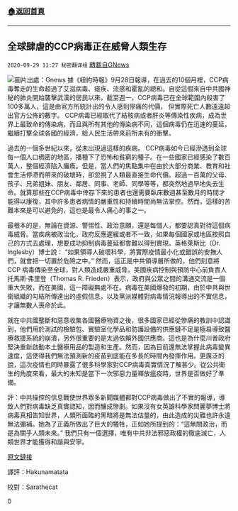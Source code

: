 ###  [:house:返回首頁](https://github.com/ourhimalayas/txt)
---

## 全球肆虐的CCP病毒正在威脅人類生存
`2020-09-29 11:27 秘密翻译组` [轉載自GNews](https://gnews.org/zh-hant/391007/)

![]()![](https://s3.amazonaws.com/gnews-media-offload/wp-content/uploads/2020/09/29110152/929-5%E5%85%B1%E4%BA%A7%E7%97%85%E6%AF%92.png)圖片出處：Gnews
據《紐約時報》9月28日報導，在過去的10個月裡，CCP病毒奪走的生命超過了艾滋病毒、瘧疾、流感和霍亂的總和。自從這個來自中共國神秘的肺炎開始襲擊武漢的居民以來，截至週一，CCP病毒已在全球範圍內殺害了100多萬人，這是由官方所統計出的令人感到慘痛的代價， 但實際死亡人數遠遠超出官方公佈的數字。 CCP病毒已經取代了結核病或者肝炎等傳染性疾病，成為世界上最致命的傳染病，而且與所有其他的傳染病不同，這個病毒仍在迅速的蔓延，繼續打擊全球各國的經濟，給人民生活帶來前所未有的衝擊。

過去的一個多世紀以來，從未出現過這樣的疾病。 CCP病毒如今已經滲透到全球每一個人口稠密的地區，播種下了恐怖和貧窮的種子。在一些國家已經感染了數百萬人，整個經濟陷入癱瘓。但是，當人們的焦點集中在由於大部分商業、教育和社會生活停滯而帶來的破壞時，卻忽視了人類最直接生命代價。超過一百萬的父母、孩子、兄弟姐妹、朋友、鄰居、同事、老師、同學等等，都突然地過早地失去生命。就算那些在CCP病毒中倖存下來的患者也還需要臥床數週甚至數月的時間才能得以康復，其中許多患者病情的嚴重性和持續時間尚無法掌控。然而，這樣的苦難本來是可以避免的，這也是最令人痛心的事之一。

最根本的是，無論在資源、警惕性、政治意願，還是每個人，都要認真對待這個病毒威脅。當疾病被政治化，政府反應遲緩或者不一致，如果每個國家或地區按照自己的方式去處理，想要成功抑制病毒蔓延都會難以得到實現。英格萊斯比（Dr. Inglesby）博士說： “如果領導人破壞科學，將實際疫情最小化或錯誤的安撫人們，就會把一切置於危險之中。” 然而，這正是中共領導層所做的，他們刻意將CCP 病毒傳染至全球，對人類造成嚴重威脅。美國疾病控制與預防中心前負責人托馬斯·弗里登（Thomas R. Frieden）表示，政府與公眾之間的溝通交流是一個重大失敗，而在美國，這一障礙無處不在。病毒在美國爆發的初期，由於中共與世衛組織的勾結所傳達出的虛假信息，以及黨派媒體對病毒情況報導出的不實信息，才讓無數人喪命於此。

就在中共國壟斷和惡意收集各國醫療物資之後，很多國家已經從慘痛的教訓中認識到，他們用於測試的檢驗包、實驗室化學品和防護設備的供應鏈不足是極易導致醫療救援系統的崩潰，另外很重要的是太過依賴外國供應商。這也是為什麼川普政府堅決重新啟動本土醫療用品的製造和生產。然而，因為目前還無法掌握此病毒變異速度，這使得我們無法預測新的疫苗到底能在多長的時間內發揮作用。更廣泛的說，這次疫情也同時暴露了很多科學家對CCP病毒真實情況了解甚少。從公共衛生的角度來看，最大的未知是當下一次邪惡力量釋放瘟疫時，世界是否做好了準備。

評：中共操控的信息戰使世界眾多新聞媒體都對CCP病毒做出了不實的報導，導致人們對病毒缺乏真實認知，因而釀成慘劇。如果沒有女英雄科學家閆麗夢博士將病毒真相告知世界，人類所面臨的黑暗將是無法估量的，由此造成的災難也許永遠無法彌補。她為了正義所做出了巨大的犧牲，正如她所提到的：“這無關政治，而是為關乎人類未來。” 我們只有一個選擇，唯有中共非法邪惡政權的徹底滅亡，人類世界才能獲得和諧與安寧。

[原文鏈接](https://www.nytimes.com/2020/09/28/world/covid-1-million-deaths.html)

譯評：Hakunamatata

校對：Sarathecat

0

